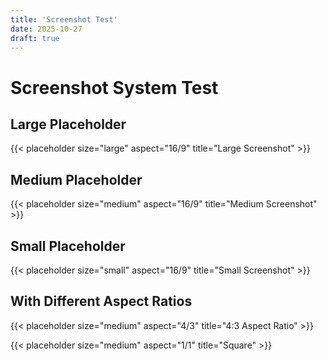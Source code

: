 ```yaml
---
title: 'Screenshot Test'
date: 2025-10-27
draft: true
---
```


# Screenshot System Test

## Large Placeholder

{{< placeholder size="large" aspect="16/9" title="Large Screenshot" >}}

## Medium Placeholder

{{< placeholder size="medium" aspect="16/9" title="Medium Screenshot" >}}

## Small Placeholder

{{< placeholder size="small" aspect="16/9" title="Small Screenshot" >}}

## With Different Aspect Ratios

{{< placeholder size="medium" aspect="4/3" title="4:3 Aspect Ratio" >}}

{{< placeholder size="medium" aspect="1/1" title="Square" >}}
